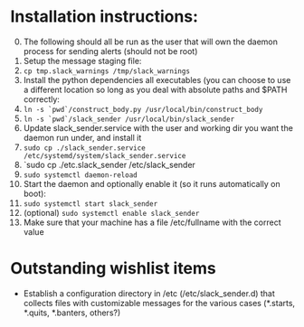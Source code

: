 # Installation instructions:
0. The following should all be run as the user that will own the daemon process for sending alerts (should not be root)
1. Setup the message staging file:
  1. `cp tmp.slack_warnings /tmp/slack_warnings`
2. Install the python dependencies all executables (you can choose to use a different location so long as you deal with absolute paths and $PATH correctly:
  1. ``ln -s `pwd`/construct_body.py /usr/local/bin/construct_body``
  2. ``ln -s `pwd`/slack_sender /usr/local/bin/slack_sender``
3. Update slack_sender.service with the user and working dir you want the daemon run under, and install it
  1. `sudo cp ./slack_sender.service /etc/systemd/system/slack_sender.service`
  2. `sudo cp ./etc.slack_sender /etc/slack_sender
  3. `sudo systemctl daemon-reload`
4. Start the daemon and optionally enable it (so it runs automatically on boot):
  1. `sudo systemctl start slack_sender`
  2. (optional) `sudo systemctl enable slack_sender`
5. Make sure that your machine has a file /etc/fullname with the correct value

# Outstanding wishlist items
- Establish a configuration directory in /etc (/etc/slack_sender.d) that collects files with customizable messages for the various cases (\*.starts, \*.quits, \*.banters, others?)
